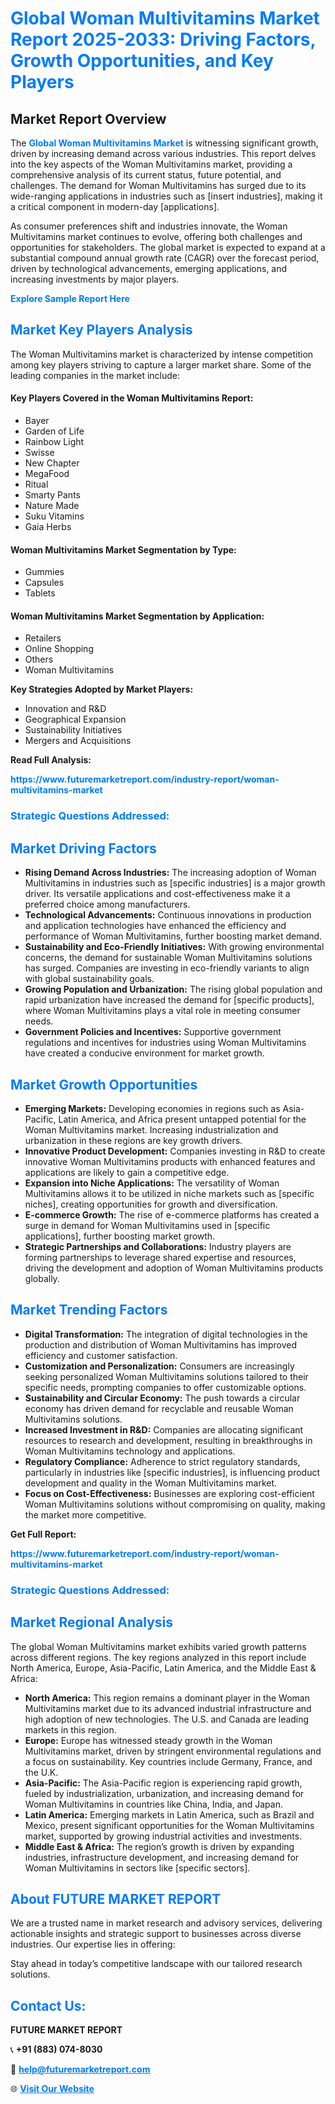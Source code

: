 <h1 style="color: #007BFF;">Global Woman Multivitamins Market Report 2025-2033: Driving Factors, Growth Opportunities, and Key Players</h1>

<section id="overview">
<h2>Market Report Overview</h2>
<p>The <a href="https://www.futuremarketreport.com/industry-report/woman-multivitamins-market" style="color: #007BFF; text-decoration: none;"><strong>Global Woman Multivitamins Market</strong></a> is witnessing significant growth, driven by increasing demand across various industries. This report delves into the key aspects of the Woman Multivitamins market, providing a comprehensive analysis of its current status, future potential, and challenges. The demand for Woman Multivitamins has surged due to its wide-ranging applications in industries such as [insert industries], making it a critical component in modern-day [applications].</p>
<p>As consumer preferences shift and industries innovate, the Woman Multivitamins market continues to evolve, offering both challenges and opportunities for stakeholders. The global market is expected to expand at a substantial compound annual growth rate (CAGR) over the forecast period, driven by technological advancements, emerging applications, and increasing investments by major players.</p>
</section>

<section id="overview">
<p><a href="https://www.futuremarketreport.com/request-sample/reportId=126911" style="color: #007BFF; text-decoration: none;"><strong>Explore Sample Report Here</strong></a></p>
</section>

<section id="key-players">
<h2 style="color: #007BFF;">Market Key Players Analysis</h2>
<p>The Woman Multivitamins market is characterized by intense competition among key players striving to capture a larger market share. Some of the leading companies in the market include:</p>
<h4>Key Players Covered in the Woman Multivitamins Report:</h4>
<ul><li>Bayer</li><li>Garden of Life</li><li>Rainbow Light</li><li>Swisse</li><li>New Chapter</li><li>MegaFood</li><li>Ritual</li><li>Smarty Pants</li><li>Nature Made</li><li>Suku Vitamins</li><li>Gaia Herbs</li></ul>
<h4>Woman Multivitamins Market Segmentation by Type:</h4>
<ul><li>Gummies</li><li>Capsules</li><li>Tablets</li></ul>

<h4>Woman Multivitamins Market Segmentation by Application:</h4>
<ul><li>Retailers</li><li>Online Shopping</li><li>Others</li><li>Woman Multivitamins</li></ul>
<p><strong>Key Strategies Adopted by Market Players:</strong></p>
<ul>
<li>Innovation and R&D</li>
<li>Geographical Expansion</li>
<li>Sustainability Initiatives</li>
<li>Mergers and Acquisitions</li>
</ul>
</section>

<section>
<p><strong>Read Full Analysis: </strong></p><a href="https://www.futuremarketreport.com/industry-report/woman-multivitamins-market" style="color: #007BFF; text-decoration: none;"><strong>https://www.futuremarketreport.com/industry-report/woman-multivitamins-market</strong></a>
<h3 style="color: #007BFF;">Strategic Questions Addressed:</h3>
</section>

<section id="driving-factors">
<h2 style="color: #007BFF;">Market Driving Factors</h2>
<ul>
<li><strong>Rising Demand Across Industries:</strong> The increasing adoption of Woman Multivitamins in industries such as [specific industries] is a major growth driver. Its versatile applications and cost-effectiveness make it a preferred choice among manufacturers.</li>
<li><strong>Technological Advancements:</strong> Continuous innovations in production and application technologies have enhanced the efficiency and performance of Woman Multivitamins, further boosting market demand.</li>
<li><strong>Sustainability and Eco-Friendly Initiatives:</strong> With growing environmental concerns, the demand for sustainable Woman Multivitamins solutions has surged. Companies are investing in eco-friendly variants to align with global sustainability goals.</li>
<li><strong>Growing Population and Urbanization:</strong> The rising global population and rapid urbanization have increased the demand for [specific products], where Woman Multivitamins plays a vital role in meeting consumer needs.</li>
<li><strong>Government Policies and Incentives:</strong> Supportive government regulations and incentives for industries using Woman Multivitamins have created a conducive environment for market growth.</li>
</ul>
</section>

<section id="growth-opportunities">
<h2 style="color: #007BFF;">Market Growth Opportunities</h2>
<ul>
<li><strong>Emerging Markets:</strong> Developing economies in regions such as Asia-Pacific, Latin America, and Africa present untapped potential for the Woman Multivitamins market. Increasing industrialization and urbanization in these regions are key growth drivers.</li>
<li><strong>Innovative Product Development:</strong> Companies investing in R&D to create innovative Woman Multivitamins products with enhanced features and applications are likely to gain a competitive edge.</li>
<li><strong>Expansion into Niche Applications:</strong> The versatility of Woman Multivitamins allows it to be utilized in niche markets such as [specific niches], creating opportunities for growth and diversification.</li>
<li><strong>E-commerce Growth:</strong> The rise of e-commerce platforms has created a surge in demand for Woman Multivitamins used in [specific applications], further boosting market growth.</li>
<li><strong>Strategic Partnerships and Collaborations:</strong> Industry players are forming partnerships to leverage shared expertise and resources, driving the development and adoption of Woman Multivitamins products globally.</li>
</ul>
</section>

<section id="trending-factors">
<h2 style="color: #007BFF;">Market Trending Factors</h2>
<ul>
<li><strong>Digital Transformation:</strong> The integration of digital technologies in the production and distribution of Woman Multivitamins has improved efficiency and customer satisfaction.</li>
<li><strong>Customization and Personalization:</strong> Consumers are increasingly seeking personalized Woman Multivitamins solutions tailored to their specific needs, prompting companies to offer customizable options.</li>
<li><strong>Sustainability and Circular Economy:</strong> The push towards a circular economy has driven demand for recyclable and reusable Woman Multivitamins solutions.</li>
<li><strong>Increased Investment in R&D:</strong> Companies are allocating significant resources to research and development, resulting in breakthroughs in Woman Multivitamins technology and applications.</li>
<li><strong>Regulatory Compliance:</strong> Adherence to strict regulatory standards, particularly in industries like [specific industries], is influencing product development and quality in the Woman Multivitamins market.</li>
<li><strong>Focus on Cost-Effectiveness:</strong> Businesses are exploring cost-efficient Woman Multivitamins solutions without compromising on quality, making the market more competitive.</li>
</ul>
</section>

<section>
<p><strong>Get Full Report: </strong></p><a href="https://www.futuremarketreport.com/industry-report/woman-multivitamins-market" style="color: #007BFF; text-decoration: none;"><strong>https://www.futuremarketreport.com/industry-report/woman-multivitamins-market</strong></a>
<h3 style="color: #007BFF;">Strategic Questions Addressed:</h3>
</section>


<section id="regional-analysis">
<h2 style="color: #007BFF;">Market Regional Analysis</h2>
<p>The global Woman Multivitamins market exhibits varied growth patterns across different regions. The key regions analyzed in this report include North America, Europe, Asia-Pacific, Latin America, and the Middle East & Africa:</p>
<ul>
<li><strong>North America:</strong> This region remains a dominant player in the Woman Multivitamins market due to its advanced industrial infrastructure and high adoption of new technologies. The U.S. and Canada are leading markets in this region.</li>
<li><strong>Europe:</strong> Europe has witnessed steady growth in the Woman Multivitamins market, driven by stringent environmental regulations and a focus on sustainability. Key countries include Germany, France, and the U.K.</li>
<li><strong>Asia-Pacific:</strong> The Asia-Pacific region is experiencing rapid growth, fueled by industrialization, urbanization, and increasing demand for Woman Multivitamins in countries like China, India, and Japan.</li>
<li><strong>Latin America:</strong> Emerging markets in Latin America, such as Brazil and Mexico, present significant opportunities for the Woman Multivitamins market, supported by growing industrial activities and investments.</li>
<li><strong>Middle East & Africa:</strong> The region’s growth is driven by expanding industries, infrastructure development, and increasing demand for Woman Multivitamins in sectors like [specific sectors].</li>
</ul>
</section>

<footer>
<h2 style="color: #007BFF;">About FUTURE MARKET REPORT</h2>
<p>We are a trusted name in market research and advisory services, delivering actionable insights and strategic support to businesses across diverse industries. Our expertise lies in offering:</p>

<p>Stay ahead in today’s competitive landscape with our tailored research solutions.</p>

<h2 style="color: #007BFF;">Contact Us:</h2>
<p><strong>FUTURE MARKET REPORT</strong></p>
<p>📞 <strong>+91 (883) 074-8030</strong></p>
<p>📧 <strong><a href="mailto:help@futuremarketreport.com" style="color: #007BFF;">help@futuremarketreport.com</a></strong></p>
<p>🌐 <strong><a href="https://www.futuremarketreport.com/" style="color: #007BFF;">Visit Our Website</a></strong></p>
</footer>